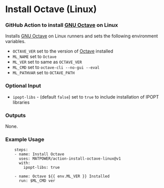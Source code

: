 Install Octave (Linux)
======================

### GitHub Action to install [GNU Octave][1] on Linux

Installs [GNU Octave][1] on Linux runners and sets the following environment
variables.
- `OCTAVE_VER` set to the version of [Octave][1] installed
- `ML_NAME` set to `Octave`
- `ML_VER` set to same as `OCTAVE_VER`
- `ML_CMD` set to `octave-cli --no-gui --eval`
- `ML_PATHVAR` set to `OCTAVE_PATH`

### Optional Input

- `ipopt-libs` - (default `false`) set to `true` to include installation
  of IPOPT libraries

### Outputs

None.

### Example Usage
```
    steps:
    - name: Install Octave
      uses: MATPOWER/action-install-octave-linux@v1
      with:
        ipopt-libs: true

    - name: Octave ${{ env.ML_VER }} Installed
      run: $ML_CMD ver
```

[1]: https://octave.org
